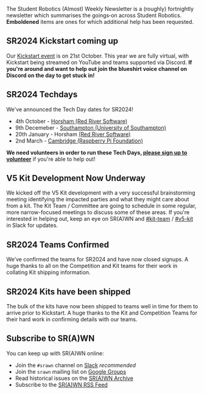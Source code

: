 The Student Robotics (Almost) Weekly Newsletter is a (roughly) fortnightly newsletter which summarises the goings‐on across Student Robotics. **Emboldened** items are ones for which additional help has been requested.

## SR2024 Kickstart coming up

Our [Kickstart event](https://studentrobotics.org/events/sr2024/virtual-kickstart/) is on 21st October. This year we are fully virtual, with Kickstart being streamed on YouTube and teams supported via Discord. **If you're around and want to help out join the blueshirt voice channel on Discord on the day to get stuck in!**

## SR2024 Techdays

We've announced the Tech Day dates for SR2024!

- 4th October - [Horsham (Red River Software)](https://studentrobotics.org/events/sr2024/horsham-tech-day-november/)
- 9th Decemeber - [Southampton (University of Southampton)](https://studentrobotics.org/events/sr2024/southampton-tech-day-december/)
- 20th January - Horsham [(Red River Software)](https://studentrobotics.org/events/sr2024/horsham-tech-day-january/)
- 2nd March - [Cambridge (Raspberry Pi Foundation)](https://studentrobotics.org/events/sr2024/cambridge-tech-day-march/)

 **We need volunteers in order to run these Tech Days, [please sign up to volunteer](https://forms.gle/at6jwKjNXznREFz89)** if you're able to help out!

## V5 Kit Development Now Underway

We kicked off the V5 Kit development with a very successful brainstorming meeting identifying the impacted parties and what they might care about from a kit. The Kit Team / Committee are going to schedule in some regular, more narrow-focused meetings to discuss some of these areas. If you're interested in helping out, keep an eye on SR(A)WN and [#kit-team](https://studentrobotics.slack.com/archives/CMQ49PXPG) / [#v5-kit](https://studentrobotics.slack.com/archives/C05UKL9J615) in Slack for updates.

## SR2024 Teams Confirmed

We’ve confirmed the teams for SR2024 and have now closed signups. A huge thanks to all on the Competition and Kit teams for their work in collating Kit shipping information.

## SR2024 Kits have been shipped

The bulk of the kits have now been shipped to teams well in time for them to arrive prior to Kickstart. A huge thanks to the Kit and Competition Teams for their hard work in confirming details with our teams.

## Subscribe to SR(A)WN

You can keep up with SR(A)WN online:

- Join the `#srawn` channel on [Slack](https://app.slack.com/client/T0EEPF1LH/C01GBT8NMSN) _recommended_
- Join the `srawn` mailing list on [Google Groups](https://groups.google.com/g/srawn)
- Read historical issues on the [SR(A)WN Archive](https://studentrobotics.org/srawn)
- Subscribe to the [SR(A)WN RSS Feed](https://studentrobotics.org/srawn/rss.xml)
